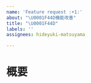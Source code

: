 ```yaml
---
name: 'Feature request :+1:'
about: "\U0001F44D機能改善"
title: "\U0001F44D"
labels: ''
assignees: hideyuki-matsuyama

---
```


# 概要
